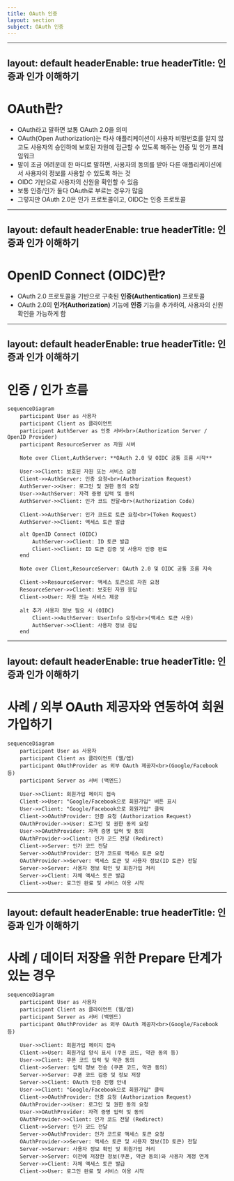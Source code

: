 ```yaml
---
title: OAuth 인증
layout: section
subject: OAuth 인증
---
```


---
layout: default
headerEnable: true
headerTitle: 인증과 인가 이해하기
---

# OAuth란?

* OAuth라고 말하면 보통 OAuth 2.0을 의미
*	OAuth(Open Authorization)는 타사 애플리케이션이 사용자 비밀번호를 알지 않고도 사용자의 승인하에 보호된 자원에 접근할 수 있도록 해주는 인증 및 인가 프레임워크
  * 말이 조금 어려운데 한 마디로 말하면, 사용자의 동의를 받아 다른 애플리케이션에서 사용자의 정보를 사용할 수 있도록 하는 것
  * OIDC 기반으로 사용자의 신원을 확인할 수 있음
  * 보통 인증/인가 둘다 OAuth로 부르는 경우가 많음
  * 그렇지만 OAuth 2.0은 인가 프로토콜이고, OIDC는 인증 프로토콜

---
layout: default
headerEnable: true
headerTitle: 인증과 인가 이해하기
---

# OpenID Connect (OIDC)란?

* OAuth 2.0 프로토콜을 기반으로 구축된 **인증(Authentication)** 프로토콜
* OAuth 2.0의 **인가(Authorization)** 기능에 **인증** 기능을 추가하여, 사용자의 신원 확인을 가능하게 함

---
layout: default
headerEnable: true
headerTitle: 인증과 인가 이해하기
---

# 인증 / 인가 흐름

```mermaid {scale: 0.38}
sequenceDiagram
    participant User as 사용자
    participant Client as 클라이언트
    participant AuthServer as 인증 서버<br>(Authorization Server / OpenID Provider)
    participant ResourceServer as 자원 서버

    Note over Client,AuthServer: **OAuth 2.0 및 OIDC 공통 흐름 시작**

    User->>Client: 보호된 자원 또는 서비스 요청
    Client->>AuthServer: 인증 요청<br>(Authorization Request)
    AuthServer->>User: 로그인 및 권한 동의 요청
    User->>AuthServer: 자격 증명 입력 및 동의
    AuthServer->>Client: 인가 코드 전달<br>(Authorization Code)

    Client->>AuthServer: 인가 코드로 토큰 요청<br>(Token Request)
    AuthServer->>Client: 액세스 토큰 발급

    alt OpenID Connect (OIDC)
        AuthServer->>Client: ID 토큰 발급
        Client->>Client: ID 토큰 검증 및 사용자 인증 완료
    end

    Note over Client,ResourceServer: OAuth 2.0 및 OIDC 공통 흐름 지속

    Client->>ResourceServer: 액세스 토큰으로 자원 요청
    ResourceServer->>Client: 보호된 자원 응답
    Client->>User: 자원 또는 서비스 제공

    alt 추가 사용자 정보 필요 시 (OIDC)
        Client->>AuthServer: UserInfo 요청<br>(액세스 토큰 사용)
        AuthServer->>Client: 사용자 정보 응답
    end
```

---
layout: default
headerEnable: true
headerTitle: 인증과 인가 이해하기
---

# 사례 / 외부 OAuth 제공자와 연동하여 회원가입하기

```mermaid {scale: 0.5}
sequenceDiagram
    participant User as 사용자
    participant Client as 클라이언트 (웹/앱)
    participant OAuthProvider as 외부 OAuth 제공자<br>(Google/Facebook 등)
    participant Server as 서버 (백엔드)

    User->>Client: 회원가입 페이지 접속
    Client->>User: "Google/Facebook으로 회원가입" 버튼 표시
    User->>Client: "Google/Facebook으로 회원가입" 클릭
    Client->>OAuthProvider: 인증 요청 (Authorization Request)
    OAuthProvider->>User: 로그인 및 권한 동의 요청
    User->>OAuthProvider: 자격 증명 입력 및 동의
    OAuthProvider->>Client: 인가 코드 전달 (Redirect)
    Client->>Server: 인가 코드 전달
    Server->>OAuthProvider: 인가 코드로 액세스 토큰 요청
    OAuthProvider->>Server: 액세스 토큰 및 사용자 정보(ID 토큰) 전달
    Server->>Server: 사용자 정보 확인 및 회원가입 처리
    Server->>Client: 자체 액세스 토큰 발급
    Client->>User: 로그인 완료 및 서비스 이용 시작
```

---
layout: default
headerEnable: true
headerTitle: 인증과 인가 이해하기
---

# 사례 / 데이터 저장을 위한 Prepare 단계가 있는 경우

```mermaid {scale: 0.4}
sequenceDiagram
    participant User as 사용자
    participant Client as 클라이언트 (웹/앱)
    participant Server as 서버 (백엔드)
    participant OAuthProvider as 외부 OAuth 제공자<br>(Google/Facebook 등)

    User->>Client: 회원가입 페이지 접속
    Client->>User: 회원가입 양식 표시 (쿠폰 코드, 약관 동의 등)
    User->>Client: 쿠폰 코드 입력 및 약관 동의
    Client->>Server: 입력 정보 전송 (쿠폰 코드, 약관 동의)
    Server->>Server: 쿠폰 코드 검증 및 정보 저장
    Server->>Client: OAuth 인증 진행 안내
    User->>Client: "Google/Facebook으로 회원가입" 클릭
    Client->>OAuthProvider: 인증 요청 (Authorization Request)
    OAuthProvider->>User: 로그인 및 권한 동의 요청
    User->>OAuthProvider: 자격 증명 입력 및 동의
    OAuthProvider->>Client: 인가 코드 전달 (Redirect)
    Client->>Server: 인가 코드 전달
    Server->>OAuthProvider: 인가 코드로 액세스 토큰 요청
    OAuthProvider->>Server: 액세스 토큰 및 사용자 정보(ID 토큰) 전달
    Server->>Server: 사용자 정보 확인 및 회원가입 처리
    Server->>Server: 이전에 저장한 정보(쿠폰, 약관 동의)와 사용자 계정 연계
    Server->>Client: 자체 액세스 토큰 발급
    Client->>User: 로그인 완료 및 서비스 이용 시작
```
